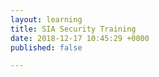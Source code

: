 ```yaml
---
layout: learning
title: SIA Security Training
date: 2018-12-17 10:45:29 +0000
published: false

---
```


